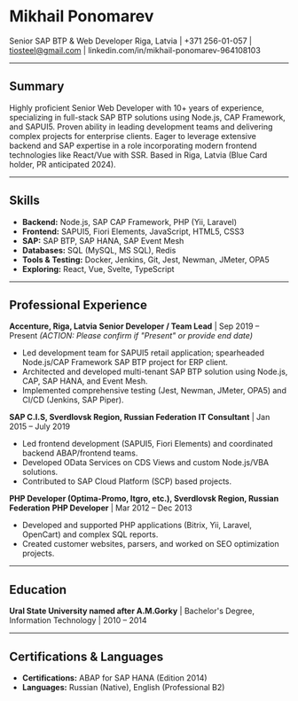 # Mikhail Ponomarev
Senior SAP BTP & Web Developer
Riga, Latvia | +371 256-01-057 | tiosteel@gmail.com | linkedin.com/in/mikhail-ponomarev-964108103

---

## Summary

Highly proficient Senior Web Developer with 10+ years of experience, specializing in full-stack SAP BTP solutions using Node.js, CAP Framework, and SAPUI5. Proven ability in leading development teams and delivering complex projects for enterprise clients. Eager to leverage extensive backend and SAP expertise in a role incorporating modern frontend technologies like React/Vue with SSR. Based in Riga, Latvia (Blue Card holder, PR anticipated 2024).

---

## Skills

*   **Backend:** Node.js, SAP CAP Framework, PHP (Yii, Laravel)
*   **Frontend:** SAPUI5, Fiori Elements, JavaScript, HTML5, CSS3
*   **SAP:** SAP BTP, SAP HANA, SAP Event Mesh
*   **Databases:** SQL (MySQL, MS SQL), Redis
*   **Tools & Testing:** Docker, Jenkins, Git, Jest, Newman, JMeter, OPA5
*   **Exploring:** React, Vue, Svelte, TypeScript

---

## Professional Experience

**Accenture, Riga, Latvia**
**Senior Developer / Team Lead** | Sep 2019 – Present *(ACTION: Please confirm if "Present" or provide end date)*
*   Led development team for SAPUI5 retail application; spearheaded Node.js/CAP Framework SAP BTP project for ERP client.
*   Architected and developed multi-tenant SAP BTP solution using Node.js, CAP, SAP HANA, and Event Mesh.
*   Implemented comprehensive testing (Jest, Newman, JMeter, OPA5) and CI/CD (Jenkins, SAP Piper).

**SAP C.I.S, Sverdlovsk Region, Russian Federation**
**IT Consultant** | Jan 2015 – July 2019
*   Led frontend development (SAPUI5, Fiori Elements) and coordinated backend ABAP/frontend teams.
*   Developed OData Services on CDS Views and custom Node.js/VBA solutions.
*   Contributed to SAP Cloud Platform (SCP) based projects.

**PHP Developer (Optima-Promo, Itgro, etc.), Sverdlovsk Region, Russian Federation**
**PHP Developer** | Mar 2012 – Dec 2013
*   Developed and supported PHP applications (Bitrix, Yii, Laravel, OpenCart) and complex SQL reports.
*   Created customer websites, parsers, and worked on SEO optimization projects.

---

## Education

**Ural State University named after A.M.Gorky** | Bachelor's Degree, Information Technology | 2010 – 2014

---

## Certifications & Languages

*   **Certifications:** ABAP for SAP HANA (Edition 2014)
*   **Languages:** Russian (Native), English (Professional B2)